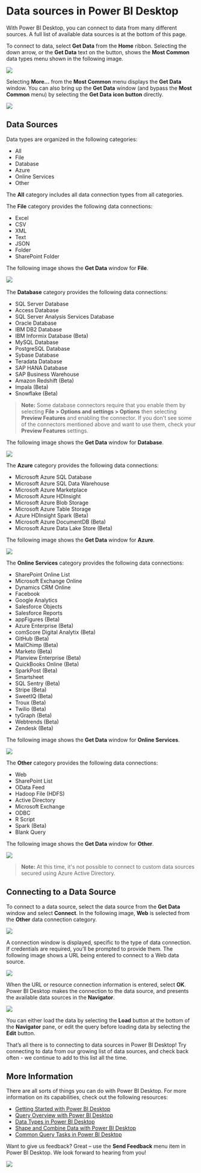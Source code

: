 ﻿<properties
   pageTitle="Data sources in Power BI Desktop"
   description="Data sources in Power BI Desktop"
   services="powerbi"
   documentationCenter=""
   authors="davidiseminger"
   manager="mblythe"
   backup=""
   editor=""
   tags=""
   qualityFocus="monitoring"
   qualityDate="04/29/2016"/>

<tags
   ms.service="powerbi"
   ms.devlang="NA"
   ms.topic="article"
   ms.tgt_pltfrm="NA"
   ms.workload="powerbi"
   ms.date="08/24/2016"
   ms.author="davidi"/>


# Data sources in Power BI Desktop

With Power BI Desktop, you can connect to data from many different sources. A full list of available data sources is at the bottom of this page.

To connect to data, select **Get Data** from the **Home** ribbon. Selecting the down arrow, or the **Get Data** text on the button, shows the **Most Common** data types menu shown in the following image.

![](media/powerbi-desktop-data-sources/QueryOverview_GetDataMenu.png)


Selecting **More…** from the **Most Common** menu displays the **Get Data** window. You can also bring up the **Get Data** window (and bypass the **Most Common** menu) by selecting the **Get Data** **icon button** directly.

![](media/powerbi-desktop-data-sources/DataSources_GetData.png)



## Data Sources

Data types are organized in the following categories:

-   All
-   File
-   Database
-   Azure
-   Online Services
-   Other

The **All** category includes all data connection types from all categories.

The **File** category provides the following data connections:

-   Excel
-   CSV
-   XML
-   Text
-   JSON
-   Folder
-   SharePoint Folder

The following image shows the **Get Data** window for **File**.

![](media/powerbi-desktop-data-sources/DataSources_File2.png) 

The **Database** category provides the following data connections:

-   SQL Server Database
-   Access Database
-   SQL Server Analysis Services Database
-   Oracle Database
-   IBM DB2 Database
-   IBM Informix Database (Beta)
-   MySQL Database
-   PostgreSQL Database
-   Sybase Database
-   Teradata Database
-   SAP HANA Database
-   SAP Business Warehouse
-   Amazon Redshift (Beta)
-   Impala (Beta)
-   Snowflake (Beta)


> **Note:** Some database connectors require that you enable them by selecting **File > Options and settings > Options** then selecting **Preview Features** and enabling the connector. If you don't see some of the connectors mentioned above and want to use them, check your **Preview Features** settings.

The following image shows the **Get Data** window for **Database**.

![](media/powerbi-desktop-data-sources/DataSources_Database3.png)


The **Azure** category provides the following data connections:

-   Microsoft Azure SQL Database
-   Microsoft Azure SQL Data Warehouse
-   Microsoft Azure Marketplace
-   Microsoft Azure HDInsight
-   Microsoft Azure Blob Storage
-   Microsoft Azure Table Storage
-   Azure HDInsight Spark (Beta)
-   Microsoft Azure DocumentDB (Beta)
-   Microsoft Azure Data Lake Store (Beta)

The following image shows the **Get Data** window for **Azure**.

![](media/powerbi-desktop-data-sources/DataSources_Azure.png)


The **Online Services** category provides the following data connections:

-   SharePoint Online List
-   Microsoft Exchange Online
-   Dynamics CRM Online
-   Facebook
-   Google Analytics
-   Salesforce Objects
-   Salesforce Reports
-   appFigures (Beta)
-   Azure Enterprise (Beta)
-   comScore Digital Analytix (Beta)
-   GitHub (Beta)
-   MailChimp (Beta)
-   Marketo (Beta)
-   Planview Enterprise (Beta)
-   QuickBooks Online (Beta)
-   SparkPost (Beta)
-   Smartsheet
-   SQL Sentry (Beta)
-   Stripe (Beta)
-   SweetIQ (Beta)
-   Troux (Beta)
-   Twilio (Beta)
-   tyGraph (Beta)
-   Webtrends (Beta)
-   Zendesk (Beta)


The following image shows the **Get Data** window for **Online Services**.

![](media/powerbi-desktop-data-sources/DataSources_OnlineServices.png)

The **Other** category provides the following data connections:

-   Web
-   SharePoint List
-   OData Feed
-   Hadoop File (HDFS)
-   Active Directory
-   Microsoft Exchange
-   ODBC
-   R Script
-   Spark (Beta)
-   Blank Query

The following image shows the **Get Data** window for **Other**.

![](media/powerbi-desktop-data-sources/PBID_GetDataOther2.png)

> **Note:** At this time, it's not possible to connect to custom data sources secured using Azure Active Directory.

## Connecting to a Data Source

To connect to a data source, select the data source from the **Get Data** window and select **Connect**. In the following image, **Web** is selected from the **Other** data connection category.

![](media/powerbi-desktop-data-sources/PBID_GetDataOther2.png)


A connection window is displayed, specific to the type of data connection. If credentials are required, you’ll be prompted to provide them. The following image shows a URL being entered to connect to a Web data source.

![](media/powerbi-desktop-data-sources/DataSources_FromWebBox.png)


When the URL or resource connection information is entered, select **OK**. Power BI Desktop makes the connection to the data source, and presents the available data sources in the **Navigator**.

![](media/powerbi-desktop-data-sources/DataSources_FromNavigatorDialog.png)


You can either load the data by selecting the **Load** button at the bottom of the **Navigator** pane, or edit the query before loading data by selecting the **Edit** button.

That’s all there is to connecting to data sources in Power BI Desktop! Try connecting to data from our growing list of data sources, and check back often - we continue to add to this list all the time.

## More Information

There are all sorts of things you can do with Power BI Desktop. For more information on its capabilities, check out the following resources:

-   [Getting Started with Power BI Desktop](powerbi-desktop-getting-started.md)
-   [Query Overview with Power BI Desktop](powerbi-desktop-query-overview.md)
-   [Data Types in Power BI Desktop](powerbi-desktop-data-types.md)
-   [Shape and Combine Data with Power BI Desktop](powerbi-desktop-shape-and-combine-data.md)
-   [Common Query Tasks in Power BI Desktop](powerbi-desktop-common-query-tasks.md)    

Want to give us feedback? Great – use the **Send Feedback** menu item in Power BI Desktop. We look forward to hearing from you!

![](media/powerbi-desktop-data-sources/SendFeedback.png)


 
